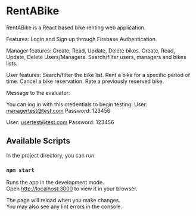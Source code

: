 # RentABike

RentABike is a React based bike renting web application.

Features:
Login and Sign up through Firebase Authentication.

Manager features:
Create, Read, Update, Delete bikes.
Create, Read, Update, Delete Users/Managers.
Search/filter users, managers and bikes lists.

User features:
Search/filter the bike list.
Rent a bike for a specific period of time.
Cancel a bike reservation.
Rate a previously reserved bike.

Message to the evaluator:

You can log in with this credentials to begin testing:
User: managertest@test.com
Password: 123456

User: usertest@test.com
Password: 123456

## Available Scripts

In the project directory, you can run:

### `npm start`

Runs the app in the development mode.\
Open [http://localhost:3000](http://localhost:3000) to view it in your browser.

The page will reload when you make changes.\
You may also see any lint errors in the console.
